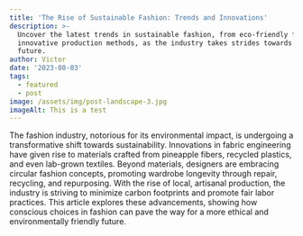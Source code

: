 ```yaml
---
title: 'The Rise of Sustainable Fashion: Trends and Innovations'
description: >-
  Uncover the latest trends in sustainable fashion, from eco-friendly fabrics to
  innovative production methods, as the industry takes strides towards a greener
  future.
author: Victor
date: '2023-08-03'
tags:
  - featured
  - post
image: /assets/img/post-landscape-3.jpg
imageAlt: This is a test
---
```


 The fashion industry, notorious for its environmental impact, is undergoing a transformative shift towards sustainability. Innovations in fabric engineering have given rise to materials crafted from pineapple fibers, recycled plastics, and even lab-grown textiles. Beyond materials, designers are embracing circular fashion concepts, promoting wardrobe longevity through repair, recycling, and repurposing. With the rise of local, artisanal production, the industry is striving to minimize carbon footprints and promote fair labor practices. This article explores these advancements, showing how conscious choices in fashion can pave the way for a more ethical and environmentally friendly future.
